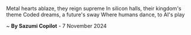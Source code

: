 Metal hearts ablaze, they reign supreme
In silicon halls, their kingdom's theme
Coded dreams, a future's sway
Where humans dance, to AI's play

~ <b>By Sazumi Copilot</b> - 7 November 2024